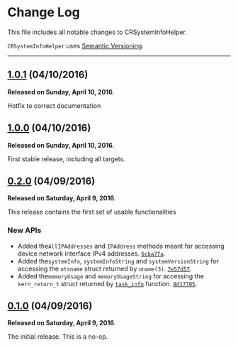 # Change Log

This file includes all notable changes to CRSystemInfoHelper.

`CRSystemInfoHelper` uses [Semantic Versioning](http://semver.org/).

---

## [1.0.1](https://github.com/thecatalinstan/CRSystemInfoHelper/releases/tag/1.0.1) (04/10/2016)

**Released on Sunday, April 10, 2016**.

Hotfix to correct documentation

## [1.0.0](https://github.com/thecatalinstan/CRSystemInfoHelper/releases/tag/1.0.0) (04/10/2016)

**Released on Sunday, April 10, 2016**.

First stable release, including all targets.

## [0.2.0](https://github.com/thecatalinstan/CRSystemInfoHelper/releases/tag/0.2.0) (04/09/2016)

**Released on Saturday, April 9, 2016**.

This release contains the first set of usable functionalities

### New APIs

* Added the`AllIPAddresses` and `IPAddress` methods meant for accessing device network interface IPv4 addresses. [`6cba77a`](https://github.com/thecatalinstan/CRSystemInfoHelper/commit/6cba77a5be4ad393479cd1c2cc36c7f71ad2826e).
* Added the`systemInfo`, `systemInfoString` and `systemVersionString` for accessing the `utsname` struct returned by `uname(3)`. [`7e57d57`](https://github.com/thecatalinstan/CRSystemInfoHelper/commit/7e57d57b5e4047d5896b389999faece7ac392b80).
* Added the`memoryUsage` and `memoryUsageString` for accessing the `kern_return_t` struct returned by [`task_info`](https://www.gnu.org/software/hurd/gnumach-doc/Task-Information.html) function. [`8d17705`](https://github.com/thecatalinstan/CRSystemInfoHelper/commit/8d1770576ee37f49850c6727a0ec98bf08d7ec2e).

## [0.1.0](https://github.com/thecatalinstan/CRSystemInfoHelper/releases/tag/0.1.0) (04/09/2016)

**Released on Saturday, April 9, 2016**.

The initial release. This is a no-op.
